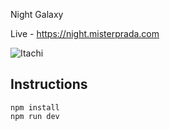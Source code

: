 Night Galaxy


Live - https://night.misterprada.com

<img alt="Itachi" src="https://github.com/MisterPrada/Night/assets/8146111/90b88423-eb5c-447c-88b8-ebb8289bc8b4"  />

## Instructions

```
npm install
npm run dev
```
